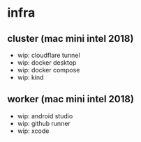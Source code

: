 # infra

## cluster (mac mini intel 2018)

- wip:  cloudflare tunnel
- wip:  docker desktop
- wip:  docker compose
- wip:  kind

## worker (mac mini intel 2018)

- wip:  android studio
- wip:  github runner
- wip:  xcode
